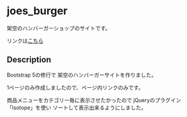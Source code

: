 # joes_burger
架空のハンバーガーショップのサイトです。

リンクは[こちら](https://yn-it.com/joes_burger/index.html)


## Description
Bootstrap 5の修行で
架空のハンバーガーサイトを作りました。

1ページのみ作成しましたので、ページ内リンクのみです。

商品メニューをカテゴリー毎に表示させたかったので
jQueryのプラグイン「Isotope」を使い
ソートして表示出来るようにしました。
